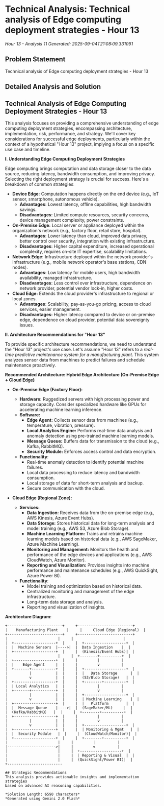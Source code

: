 # Technical Analysis: Technical analysis of Edge computing deployment strategies - Hour 13
*Hour 13 - Analysis 11*
*Generated: 2025-09-04T21:08:09.331091*

## Problem Statement
Technical analysis of Edge computing deployment strategies - Hour 13

## Detailed Analysis and Solution
## Technical Analysis of Edge Computing Deployment Strategies - Hour 13

This analysis focuses on providing a comprehensive understanding of edge computing deployment strategies, encompassing architecture, implementation, risk, performance, and strategy.  We'll cover key considerations for successful edge deployments, particularly within the context of a hypothetical "Hour 13" project, implying a focus on a specific use case and timeline.

**I. Understanding Edge Computing Deployment Strategies**

Edge computing brings computation and data storage closer to the data source, reducing latency, bandwidth consumption, and improving privacy.  Selecting the right deployment strategy is crucial for success. Here's a breakdown of common strategies:

* **Device Edge:** Computation happens directly on the end device (e.g., IoT sensor, smartphone, autonomous vehicle).
    * **Advantages:** Lowest latency, offline capabilities, high bandwidth savings.
    * **Disadvantages:** Limited compute resources, security concerns, device management complexity, power constraints.
* **On-Premise Edge:**  Local server or appliance deployed within the organization's network (e.g., factory floor, retail store, hospital).
    * **Advantages:**  Lower latency than cloud, improved data privacy, better control over security, integration with existing infrastructure.
    * **Disadvantages:**  Higher capital expenditure, increased operational complexity, requires on-site IT expertise, scalability limitations.
* **Network Edge:**  Infrastructure deployed within the network provider's infrastructure (e.g., mobile network operator's base stations, CDN nodes).
    * **Advantages:**  Low latency for mobile users, high bandwidth availability, managed infrastructure.
    * **Disadvantages:**  Less control over infrastructure, dependence on network provider, potential vendor lock-in, higher costs.
* **Cloud Edge:**  Extends the cloud provider's infrastructure to regional or local zones.
    * **Advantages:**  Scalability, pay-as-you-go pricing, access to cloud services, easier management.
    * **Disadvantages:**  Higher latency compared to device or on-premise edge, dependence on cloud provider, potential data sovereignty issues.

**II. Architecture Recommendations for "Hour 13"**

To provide specific architecture recommendations, we need to understand the "Hour 13" project's use case.  Let's assume "Hour 13" refers to a *real-time predictive maintenance system for a manufacturing plant*. This system analyzes sensor data from machines to predict failures and schedule maintenance proactively.

**Recommended Architecture: Hybrid Edge Architecture (On-Premise Edge + Cloud Edge)**

* **On-Premise Edge (Factory Floor):**
    * **Hardware:** Ruggedized servers with high processing power and storage capacity.  Consider specialized hardware like GPUs for accelerating machine learning inference.
    * **Software:**
        * **Edge Agent:**  Collects sensor data from machines (e.g., temperature, vibration, pressure).
        * **Local Analytics Engine:**  Performs real-time data analysis and anomaly detection using pre-trained machine learning models.
        * **Message Queue:**  Buffers data for transmission to the cloud (e.g., Kafka, RabbitMQ).
        * **Security Module:**  Enforces access control and data encryption.
    * **Functionality:**
        * Real-time anomaly detection to identify potential machine failures.
        * Local data processing to reduce latency and bandwidth consumption.
        * Local storage of data for short-term analysis and backup.
        * Secure communication with the cloud.

* **Cloud Edge (Regional Zone):**
    * **Services:**
        * **Data Ingestion:**  Receives data from the on-premise edge (e.g., AWS Kinesis, Azure Event Hubs).
        * **Data Storage:**  Stores historical data for long-term analysis and model training (e.g., AWS S3, Azure Blob Storage).
        * **Machine Learning Platform:**  Trains and retrains machine learning models based on historical data (e.g., AWS SageMaker, Azure Machine Learning).
        * **Monitoring and Management:**  Monitors the health and performance of the edge devices and applications (e.g., AWS CloudWatch, Azure Monitor).
        * **Reporting and Visualization:**  Provides insights into machine performance and maintenance schedules (e.g., AWS QuickSight, Azure Power BI).
    * **Functionality:**
        * Model training and optimization based on historical data.
        * Centralized monitoring and management of the edge infrastructure.
        * Long-term data storage and analysis.
        * Reporting and visualization of insights.

**Architecture Diagram:**

```
+-------------------------+     +-------------------------+
|    Manufacturing Plant    |     |     Cloud Edge (Regional)  |
+-------------------------+     +-------------------------+
|                       |     |                       |
|  +-------------------+  |     |  +-------------------+  |
|  |  Machine Sensors  |---->|  |  Data Ingestion    |  |
|  +-------------------+  |     |  (Kinesis/Event Hubs)|  |
|                       |     |  +--------+----------+  |
|  +-------------------+  |     |         |          |
|  |    Edge Agent     |  |     |         v          |
|  +-------+-----------+  |     |  +-------------------+  |
|          |           |  |     |  |   Data Storage      |  |
|          v           |  |     |  (S3/Blob Storage)   |  |
|  +-------------------+  |     |  +--------+----------+  |
|  | Local Analytics   |  |     |         |          |
|  +-------+-----------+  |     |         v          |
|          |           |  |     |  +-------------------+  |
|          v           |  |     |  | Machine Learning    |  |
|  +-------------------+  |     |  |   Platform        |  |
|  |  Message Queue    |---->|  |  (SageMaker/ML)     |  |
|  (Kafka/RabbitMQ)   |  |     |  +--------+----------+  |
|  +-------------------+  |     |         |          |
|          |           |  |     |         v          |
|          v           |  |     |  +-------------------+  |
|  +-------------------+  |     |  | Monitoring & Mgmt   |  |
|  |  Security Module   |  |     |  (CloudWatch/Monitor)|  |
|  +-------------------+  |     |  +--------+----------+  |
|                       |     |         |          |
|---------------------->|     |         v          |
|                       |     |  +-------------------+  |
|                       |     |  | Reporting & Visual  |  |
|                       |     |  (QuickSight/Power BI)|  |
+-------------------------

## Strategic Recommendations
This analysis provides actionable insights and implementation strategies
based on advanced AI reasoning capabilities.

*Solution Length: 6590 characters*
*Generated using Gemini 2.0 Flash*
